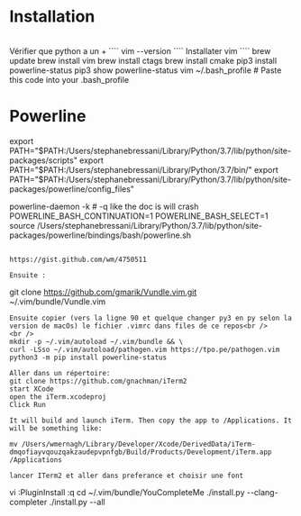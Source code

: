 # Installation
<br />
Vérifier que python a un +
````
vim --version
````
Installater vim
````
brew update
brew install vim
brew install ctags
brew install cmake
pip3 install powerline-status
pip3 show powerline-status
vim ~/.bash_profile
# Paste this code into your .bash_profile

# Powerline
export PATH="$PATH:/Users/stephanebressani/Library/Python/3.7/lib/python/site-packages/scripts"
export PATH="$PATH:/Users/stephanebressani/Library/Python/3.7/bin/"
export PATH="$PATH:/Users/stephanebressani/Library/Python/3.7/lib/python/site-packages/powerline/config_files"

powerline-daemon -k # -q like the doc is will crash
POWERLINE_BASH_CONTINUATION=1
POWERLINE_BASH_SELECT=1
source /Users/stephanebressani/Library/Python/3.7/lib/python/site-packages/powerline/bindings/bash/powerline.sh
````

https://gist.github.com/wm/4750511

Ensuite :
````
git clone https://github.com/gmarik/Vundle.vim.git ~/.vim/bundle/Vundle.vim
````
Ensuite copier (vers la ligne 90 et quelque changer py3 en py selon la version de macOs) le fichier .vimrc dans files de ce repos<br />
<br />
mkdir -p ~/.vim/autoload ~/.vim/bundle && \
curl -LSso ~/.vim/autoload/pathogen.vim https://tpo.pe/pathogen.vim
python3 -m pip install powerline-status

Aller dans un répertoire:
git clone https://github.com/gnachman/iTerm2
start XCode
open the iTerm.xcodeproj
Click Run

It will build and launch iTerm. Then copy the app to /Applications. It will be something like:

mv /Users/wmernagh/Library/Developer/Xcode/DerivedData/iTerm-dmqofiayvqouzqakzaudepvpnfgb/Build/Products/Development/iTerm.app /Applications

lancer ITerm2 et aller dans preferance et choisir une font
````
vi
:PluginInstall
:q
cd ~/.vim/bundle/YouCompleteMe
./install.py --clang-completer
./install.py --all
````
